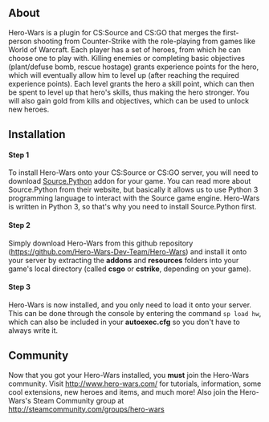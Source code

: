 ## About
Hero-Wars is a plugin for CS:Source and CS:GO that merges the first-person shooting from Counter-Strike with the role-playing from games like World of Warcraft.
Each player has a set of heroes, from which he can choose one to play with.
Killing enemies or completing basic objectives (plant/defuse bomb, rescue hostage) grants experience points for the hero, which will eventually allow him to level up (after reaching the required experience points). Each level grants the hero a skill point, which can then be spent to level up that hero's skills, thus making the hero stronger.
You will also gain gold from kills and objectives, which can be used to unlock new heroes.

## Installation
#### Step 1
To install Hero-Wars onto your CS:Source or CS:GO server, you will need to download [Source.Python](http://forums.sourcepython.com/) addon for your game. You can read more about Source.Python from their website, but basically it allows us to use Python 3 programming language to interact with the Source game engine.
Hero-Wars is written in Python 3, so that's why you need to install Source.Python first.
#### Step 2
Simply download Hero-Wars from this github repository (https://github.com/Hero-Wars-Dev-Team/Hero-Wars) and install it onto your server by extracting the **addons** and **resources** folders into your game's local directory (called **csgo** or **cstrike**, depending on your game).
#### Step 3
Hero-Wars is now installed, and you only need to load it onto your server. This can be done through the console by entering the command `sp load hw`, which can also be included in your **autoexec.cfg** so you don't have to always write it.

## Community
Now that you got your Hero-Wars installed, you **must** join the Hero-Wars community.
Visit http://www.hero-wars.com/ for tutorials, information, some cool extensions, new heroes and items, and much more! Also join the Hero-Wars's Steam Community group at http://steamcommunity.com/groups/hero-wars
